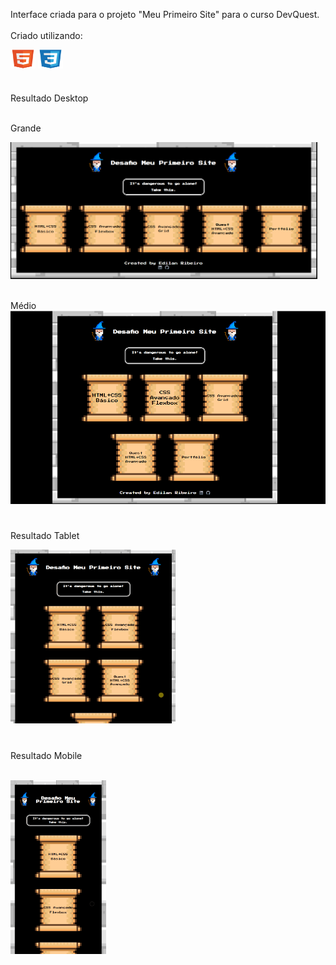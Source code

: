 Interface criada para o projeto "Meu Primeiro Site" para o curso DevQuest.<br><br>
Criado utilizando:

 <img align="center" alt="HTML" height="30" width="40" src="https://raw.githubusercontent.com/devicons/devicon/master/icons/html5/html5-original.svg">  <img align="center" alt="CSS" height="30" width="40" src="https://raw.githubusercontent.com/devicons/devicon/master/icons/css3/css3-original.svg">



#
Resultado Desktop<br><br>

Grande <br>

<img src="./src/images/design/desktop-big.png" alt="Result page on large desktop" width="491" height="219">
<br><br>


Médio<br>
<img src="./src/images/design/desktop-medium.png" alt="Result page on medium desktop" width="513" height="309">

#
Resultado Tablet<br>

<img src="./src/images/design/tablet.gif" alt="Result page on tablet" width="264" height="278">


#
Resultado Mobile<br><br>

<img src="./src/images/design/mobile.gif" alt="Result page on mobile" width="153" height="278">
